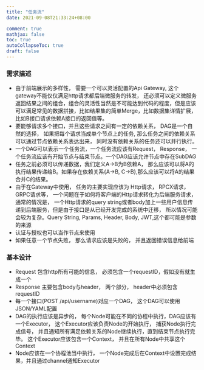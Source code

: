 ```yaml
---
title: "任务流"
date: 2021-09-08T21:33:24+08:00

comment: true
mathjax: false
toc: true
autoCollapseToc: true
draft: false
---
```


### 需求描述

* 由于前端展示的多样性， 需要一个可以灵活配置的Api Gateway, 这个gateway不能仅仅满足http请求都后端微服务的转发， 还必须可以定义微服务返回结果之间的组合，组合的灵活性当然是不可能达到代码的程度，但是应该可以满足常见的数据拼接，比如结果集的简单Merge，比如数据集详情扩展， 比如B接口请求依赖A接口的返回值等。
* 要能够请求多个接口，并且这些请求之间有一定的依赖关系， DAG是一个自然的选择， 如果把每个请求当成单个节点上的任务, 那么任务之间的依赖关系可以通过节点依赖关系表达出来， 同时没有依赖关系的任务还可以并行执行。
* 一个DAG可以表示一个任务流，一个任务流应该有Request， Response， 一个任务流应该有开始节点与结束节点。一个DAG应该允许节点中存在SubDAG
* 任务之前必须可以传递数据，我们定义A->B为B依赖A， 那么应该可以将A的执行结果传递给B。如果存在依赖关系{A->B, C->B},那么应该可以将A的结果合并C的结果。
* 由于在Gateway中使用， 任务的主要实现应该为 Http请求， RPCX请求， GRPC请求等， 一个问题在于如何将客户端的Http请求转化为后端服务请求，通常的情况是， 一个Http请求的query string或者body加上一些用户信息传递到后端服务，但是由于接口是从已经开发完成的系统中迁移， 所以情况可能会较为复杂。Query String, Params, Header, Body, JWT,这个都可能是参数的来源
* 认证与授权也可以当作节点来使用
* 如果任意一个节点失败， 那么请求应该是失败的， 并且返回错误信息给前端

### 基本设计
* Request 包含http所有可能的信息， 必须包含一个requestID，假如没有就生成一个
* Response 主要包含body与header， 两个部分， header中必须包含requestID
* 每一个接口(POST /api/username)对应一个DAG， 这个DAG可以使用JSON/YAML配置
* DAG的执行应该是异步的， 每个Node可能在不同的协程中执行，DAG应该有一个Executor， 这个Executor应该负责Node的开始执行， 捕获Node执行完成信号， 并且通知所有满足依赖关系的Node继续执行，直到结束节点执行完毕。 这个Executor应该包含一个Context， 并且在所有Node中共享这个Context
* Node应该在一个协程池当中执行， 一个Node完成后在Context中设置完成结果，并且通过channel通知Executor